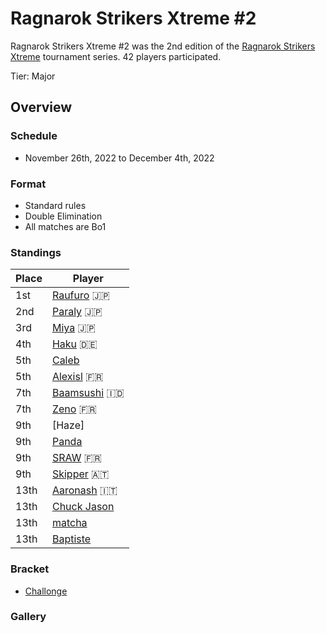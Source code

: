 # Ragnarok Strikers Xtreme #2

Ragnarok Strikers Xtreme #2 was the 2nd edition of the [Ragnarok Strikers Xtreme](ragnaxmain.md) tournament series.
42 players participated.

Tier: Major

## Overview

### Schedule
- November 26th, 2022 to December 4th, 2022

### Format
- Standard rules
- Double Elimination
- All matches are Bo1

### Standings

|Place|Player|
|-|-|
|1st|[Raufuro](../../players/japanese/raufuro.md) :jp:|
|2nd|[Paraly](../../players/japanese/paraly.md) :jp:|
|3rd|[Miya](../../players/japanese/miya.md) :jp:|
|4th|[Haku](../../players/german/haku.md) :de:|
|5th|[Caleb](../../players/bulgarian/caleb.md)|
|5th|[Alexisl](../../players/french/alexisl.md) :fr:|
|7th|[Baamsushi](../../players/indonesian/baamsushi.md) :indonesia:|
|7th|[Zeno](../../players/french/585zeno.md) :fr:|
|9th|[Haze]|
|9th|[Panda](../../players/brazilian/panda.md)|
|9th|[SRAW](../../players/french/sraw.md) :fr:|
|9th|[Skipper](../../players/austrian/skipper.md) :austria:|
|13th|[Aaronash](../../players/italian/aaronash.md) :it:|
|13th|[Chuck Jason](../../players/chinese/chuckjason.md)|
|13th|[matcha](../../players/chinese/matcha.md)|
|13th|[Baptiste](../../players/french/baptiste)|

### Bracket
- [Challonge](https://challonge.com/lc8vy45v)

### Gallery
